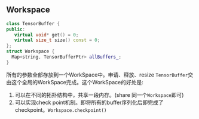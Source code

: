## Workspace

```cpp
class TensorBuffer {
public:
   virtual void* get() = 0;
   virtual size_t size() const = 0;
};
struct Workspace {
  Map<string, TensorBufferPtr> allBuffers_;
}
```
所有的参数全部存放到一个WorkSpace中。申请、释放、resize `TensorBuffer`交由这个全局的WorkSpace完成。这个WorkSpace的好处是:

1. 可以在不同的拓扑结构中，共享一段内存。(share 同一个`Workspace`即可)
2. 可以实现check point机制。即将所有的buffer序列化后即完成了checkpoint。`Workspace.checkpoint()`
